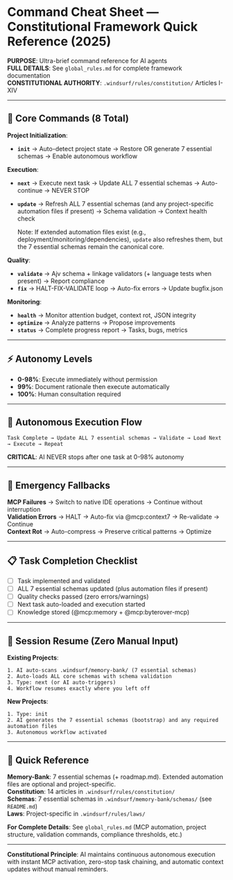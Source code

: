 # Command Cheat Sheet — Constitutional Framework Quick Reference (2025)

**PURPOSE**: Ultra-brief command reference for AI agents  
**FULL DETAILS**: See `global_rules.md` for complete framework documentation  
**CONSTITUTIONAL AUTHORITY**: `.windsurf/rules/constitution/` Articles I-XIV

---

## 🚀 Core Commands (8 Total)

**Project Initialization**:
- **`init`** → Auto-detect project state → Restore OR generate 7 essential schemas → Enable autonomous workflow

**Execution**:
- **`next`** → Execute next task → Update ALL 7 essential schemas → Auto-continue → NEVER STOP
- **`update`** → Refresh ALL 7 essential schemas (and any project-specific automation files if present) → Schema validation → Context health check
  
  Note: If extended automation files exist (e.g., deployment/monitoring/dependencies), `update` also refreshes them, but the 7 essential schemas remain the canonical core.

**Quality**:
- **`validate`** → Ajv schema + linkage validators (+ language tests when present) → Report compliance
- **`fix`** → HALT-FIX-VALIDATE loop → Auto-fix errors → Update bugfix.json

**Monitoring**:
- **`health`** → Monitor attention budget, context rot, JSON integrity
- **`optimize`** → Analyze patterns → Propose improvements
- **`status`** → Complete progress report → Tasks, bugs, metrics

---

## ⚡ Autonomy Levels

- **0-98%**: Execute immediately without permission
- **99%**: Document rationale then execute automatically
- **100%**: Human consultation required

---

## 🔄 Autonomous Execution Flow

```
Task Complete → Update ALL 7 essential schemas → Validate → Load Next → Execute → Repeat
```

**CRITICAL**: AI NEVER stops after one task at 0-98% autonomy

---

## 🚨 Emergency Fallbacks

**MCP Failures** → Switch to native IDE operations → Continue without interruption  
**Validation Errors** → HALT → Auto-fix via @mcp:context7 → Re-validate → Continue  
**Context Rot** → Auto-compress → Preserve critical patterns → Optimize

---

## 📋 Task Completion Checklist

- [ ] Task implemented and validated
- [ ] ALL 7 essential schemas updated (plus automation files if present)
- [ ] Quality checks passed (zero errors/warnings)
- [ ] Next task auto-loaded and execution started
- [ ] Knowledge stored (@mcp:memory + @mcp:byterover-mcp)

---

## 🔧 Session Resume (Zero Manual Input)

**Existing Projects**:
```
1. AI auto-scans .windsurf/memory-bank/ (7 essential schemas)
2. Auto-loads ALL core schemas with schema validation
3. Type: next (or AI auto-triggers)
4. Workflow resumes exactly where you left off
```

**New Projects**:
```
1. Type: init
2. AI generates the 7 essential schemas (bootstrap) and any required automation files
3. Autonomous workflow activated
```

---

## 📁 Quick Reference

**Memory-Bank**: 7 essential schemas (+ roadmap.md). Extended automation files are optional and project-specific.  
**Constitution**: 14 articles in `.windsurf/rules/constitution/`  
**Schemas**: 7 essential schemas in `.windsurf/memory-bank/schemas/` (see `README.md`)  
**Laws**: Project-specific in `.windsurf/rules/laws/`

**For Complete Details**: See `global_rules.md` (MCP automation, project structure, validation commands, compliance thresholds, etc.)

---

**Constitutional Principle**: AI maintains continuous autonomous execution with instant MCP activation, zero-stop task chaining, and automatic context updates without manual reminders.
